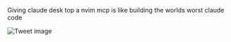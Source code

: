 Giving claude desk top a nvim mcp is like building the worlds worst claude code


![Tweet image](/assets/crosspoast/Grp1CFkW8AAqRbn.jpg)

